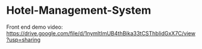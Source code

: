 # Hotel-Management-System

Front end demo video: https://drive.google.com/file/d/1nymItImUB4thBika33tCSThblidGxX7C/view?usp=sharing
